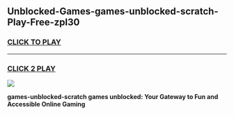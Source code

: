 
## Unblocked-Games-games-unblocked-scratch-Play-Free-zpl30
<h3>
<a href="https://premium76.site?title=games-unblocked-scratch&ref=09A">CLICK TO PLAY</a></h3>
<hr>

<h3>
<a href="https://premium76.site?title=games-unblocked-scratch&ref=09A">CLICK 2 PLAY</a>
  
</h3>

<a href="https://premium76.site?title=games-unblocked-scratch&ref=09A"><img src="https://clearcache.store/games.png"></a>


**games-unblocked-scratch games unblocked: Your Gateway to Fun and Accessible Online Gaming**
